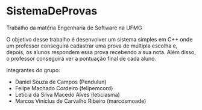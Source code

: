 # SistemaDeProvas
Trabalho da matéria Engenharia de Software na UFMG

O objetivo desse trabalho é desenvolver um sistema simples em C++ onde um professor conseguirá cadastrar uma prova de múltipla escolha e, depois, os alunos respondem essa prova recebendo a sua nota. Além disso, o professor conseguirá ver a pontuação final de cada aluno.  

Integrantes do grupo:
- Daniel Souza de Campos (Pendulun)
- Felipe Machado Cordeiro (felipemcord)
- Letícia da Silva Macedo Alves (leticiasma)
- Marcos Vinícius de Carvalho Ribeiro (marcosmoade)
